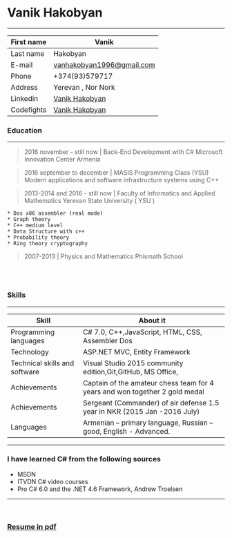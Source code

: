 # Vanik Hakobyan
<hr/>

First name         |Vanik
-------------------|--------------------------------------------------------
Last name          |          Hakobyan
E-mail             |          <a href="mailto:vanhakobyan1996@gmail.com">vanhakobyan1996@gmail.com</a>
Phone              |          +374(93)579717
Address            |          Yerevan , Nor Nork    
Linkedin           |          [Vanik Hakobyan](https://www.linkedin.com/in/vanikhakobyan) 
Codefights         |          [Vanik Hakobyan](https://codefights.com/profile/vanhakobyan)           

### Education
---------

>2016 november - still now   | Back-End Development with C# Microsoft Innovation Center Armenia<br>

>2016 september to december  | MASIS Programming Class (YSU)
>Modern applications and software infrastructure systems using C++
     
>2013-2014 and 2016 - still now | Faculty of Informatics and Applied Mathematics Yerevan State University ( YSU )

    * Dos x86 assembler (real mode)
    * Graph theory
    * C++ medium level
    * Data Structure with c++
    * Probability theory
    * Ring theory cryptography

>2007-2013 | Physics and Mathematics Phismath School

<br><br>


### Skills
------------------
 Skill                        |About it
------------------------------|------------------------------------------
Programming languages         |    C# 7.0, C++,JavaScript, HTML, CSS, Assembler Dos <br>
Technology                    |    ASP.NET MVC, Entity Framework<br>
Technical skills and software |    Visual Studio 2015 community edition,Git,GitHub, MS Office, <br>
Achievements                  |    Captain of the amateur chess team for 4 years and won together 2 gold medal<br>
Achievements                  |    Sergeant (Commander) of air defense 1.5 year in NKR (2015 Jan -2016 July)
Languages                     |    Armenian – primary language, Russian – good, English - Advanced.  <br>      

<hr/>

### I have learned C# from the following sources

* MSDN
* ITVDN C# video courses 
* Pro C# 6.0 and the .NET 4.6 Framework, Andrew Troelsen
<hr/>
<br>

### <a href="https://github.com/VanHakobyan/Resume/blob/master/VanikHakobyanResume%202017.pdf">Resume in pdf</a>
